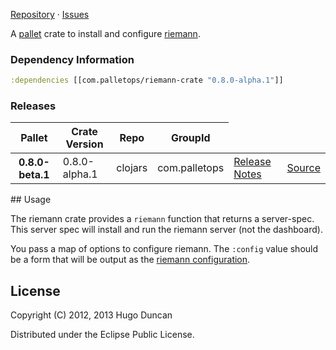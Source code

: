 [Repository](https://github.com/pallet/riemann-crate) &#xb7; [Issues](https://github.com/pallet/riemann-crate/issues)

A [pallet](http://palletops.com/) crate to install and configure
 [riemann](http://riemann.io).
### Dependency Information

```clj
:dependencies [[com.palletops/riemann-crate "0.8.0-alpha.1"]]
```

### Releases

<table>
<thead>
  <tr><th>Pallet</th><th>Crate Version</th><th>Repo</th><th>GroupId</th></tr>
</thead>
<tbody>
  <tr>
    <th>0.8.0-beta.1</th>
    <td>0.8.0-alpha.1</td>
    <td>clojars</td>
    <td>com.palletops</td>
    <td><a href='https://github.com/pallet/riemann-crate/blob/0.8.0-alpha.1/ReleaseNotes.md'>Release Notes</a></td>
    <td><a href='https://github.com/pallet/riemann-crate/blob/0.8.0-alpha.1/'>Source</a></td>
  </tr>
</tbody>
</table>
## Usage

The riemann crate provides a `riemann` function that returns a server-spec. This
server spec will install and run the riemann server (not the dashboard).

You pass a map of options to configure riemann. The `:config` value should be a
form that will be output as the
[riemann configuration](http://riemann.io/howto.html).
## License

Copyright (C) 2012, 2013 Hugo Duncan

Distributed under the Eclipse Public License.
